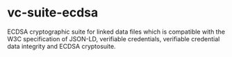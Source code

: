 # vc-suite-ecdsa
ECDSA cryptographic suite for linked data files which is compatible with the W3C specification of JSON-LD, verifiable credentials, verifiable credential data integrity and ECDSA cryptosuite.
